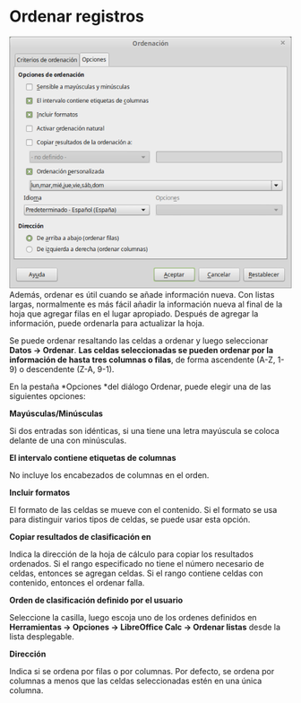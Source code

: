 
# Ordenar registros

![](img/Ordenacion_315.png)
Además, ordenar es útil cuando se añade información nueva. Con listas largas, normalmente es más fácil añadir la información nueva al final de la hoja que agregar filas en el lugar apropiado. Después de agregar la información, puede ordenarla para actualizar la hoja.

Se puede ordenar resaltando las celdas a ordenar y luego seleccionar **Datos ****→**** Ordenar**. **Las celdas seleccionadas se pueden ordenar por la información de hasta tres columnas o filas**, de forma ascendente (A-Z, 1-9) o descendente (Z-A, 9-1).

En la pestaña *Opciones *del diálogo Ordenar, puede elegir una de las siguientes opciones:

**Mayúsculas/Minúsculas**

Si dos entradas son idénticas, si una tiene una letra mayúscula se coloca delante de una con minúsculas.

**El intervalo contiene etiquetas de columnas**

No incluye los encabezados de columnas en el orden.

**Incluir formatos**

El formato de las celdas se mueve con el contenido. Si el formato se usa para distinguir varios tipos de celdas, se puede usar esta opción.

**Copiar resultados de clasificación en**

Indica la dirección de la hoja de cálculo para copiar los resultados ordenados. Si el rango especificado no tiene el número necesario de celdas, entonces se agregan celdas. Si el rango contiene celdas con contenido, entonces el ordenar falla.

**Orden de clasificación definido por el usuario**

Seleccione la casilla, luego escoja uno de los ordenes definidos en **Herramientas ****→**** Opciones ****→**** LibreOffice Calc ****→**** Ordenar listas** desde la lista desplegable.

**Dirección**

Indica si se ordena por filas o por columnas. Por defecto, se ordena por columnas a menos que las celdas seleccionadas estén en una única columna.

 

